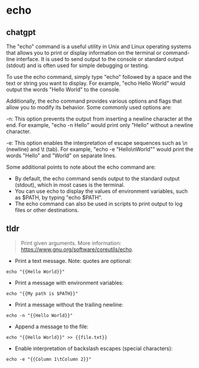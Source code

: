 # echo 
## chatgpt 
The "echo" command is a useful utility in Unix and Linux operating systems that allows you to print or display information on the terminal or command-line interface. It is used to send output to the console or standard output (stdout) and is often used for simple debugging or testing.

To use the echo command, simply type "echo" followed by a space and the text or string you want to display. For example, "echo Hello World" would output the words "Hello World" to the console.

Additionally, the echo command provides various options and flags that allow you to modify its behavior. Some commonly used options are:

-n: This option prevents the output from inserting a newline character at the end. For example, "echo -n Hello" would print only "Hello" without a newline character.

-e: This option enables the interpretation of escape sequences such as \n (newline) and \t (tab). For example, "echo -e "Hello\nWorld"" would print the words "Hello" and "World" on separate lines.

Some additional points to note about the echo command are:

- By default, the echo command sends output to the standard output (stdout), which in most cases is the terminal.
- You can use echo to display the values of environment variables, such as $PATH, by typing "echo $PATH".
- The echo command can also be used in scripts to print output to log files or other destinations. 

## tldr 
 
> Print given arguments.
> More information: <https://www.gnu.org/software/coreutils/echo>.

- Print a text message. Note: quotes are optional:

`echo "{{Hello World}}"`

- Print a message with environment variables:

`echo "{{My path is $PATH}}"`

- Print a message without the trailing newline:

`echo -n "{{Hello World}}"`

- Append a message to the file:

`echo "{{Hello World}}" >> {{file.txt}}`

- Enable interpretation of backslash escapes (special characters):

`echo -e "{{Column 1\tColumn 2}}"`
